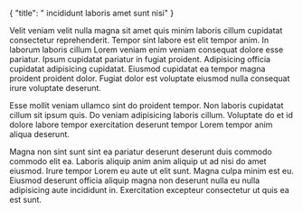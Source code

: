 {
  "title": " incididunt laboris amet sunt nisi"
}

Velit veniam velit nulla magna sit amet quis minim laboris cillum cupidatat consectetur reprehenderit. Tempor sint labore est elit tempor anim. In laborum laboris cillum Lorem veniam enim veniam consequat dolore esse pariatur. Ipsum cupidatat pariatur in fugiat proident. Adipisicing officia cupidatat adipisicing cupidatat. Eiusmod cupidatat ea tempor magna proident proident dolor. Fugiat dolor est voluptate eiusmod nulla consequat irure voluptate deserunt.

Esse mollit veniam ullamco sint do proident tempor. Non laboris cupidatat cillum sit ipsum quis. Do veniam adipisicing laboris cillum. Voluptate do et id dolore labore tempor exercitation deserunt tempor Lorem tempor anim aliqua deserunt.

Magna non sint sunt sint ea pariatur deserunt deserunt duis commodo commodo elit ea. Laboris aliquip anim anim aliquip ut ad nisi do amet eiusmod. Irure tempor Lorem eu aute ut elit sunt. Magna culpa minim est eu. Eiusmod deserunt officia aliquip magna non deserunt nulla eu nulla adipisicing aute incididunt in. Exercitation excepteur consectetur ut quis ea est sunt.